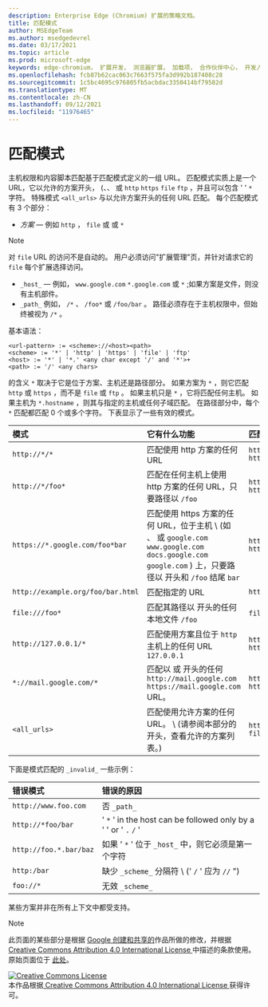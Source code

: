 ```yaml
---
description: Enterprise Edge (Chromium) 扩展的策略文档。
title: 匹配模式
author: MSEdgeTeam
ms.author: msedgedevrel
ms.date: 03/17/2021
ms.topic: article
ms.prod: microsoft-edge
keywords: edge-chromium， 扩展开发， 浏览器扩展， 加载项， 合作伙伴中心， 开发人员
ms.openlocfilehash: fcb87b62cac063c7663f575fa3d992b187408c28
ms.sourcegitcommit: 1c5bc4695c976805fb5acbdac3350414bf79582d
ms.translationtype: MT
ms.contentlocale: zh-CN
ms.lasthandoff: 09/12/2021
ms.locfileid: "11976465"
---
```

<!-- Copyright A. W. Fuchs

   Licensed under the Apache License, Version 2.0 (the "License");
   you may not use this file except in compliance with the License.
   You may obtain a copy of the License at

       https://www.apache.org/licenses/LICENSE-2.0

   Unless required by applicable law or agreed to in writing, software
   distributed under the License is distributed on an "AS IS" BASIS,
   WITHOUT WARRANTIES OR CONDITIONS OF ANY KIND, either express or implied.
   See the License for the specific language governing permissions and
   limitations under the License.  -->  
# <a name="match-patterns"></a>匹配模式

主机权限和内容脚本匹配基于匹配模式定义的一组 URL。  匹配模式实质上是一个 URL，它以允许的方案开头， (、、 或 `http` `https` `file` `ftp` ，并且可以包含 ' ' `*` 字符。  特殊模式 `<all_urls>` 与以允许方案开头的任何 URL 匹配。  每个匹配模式有 3 个部分：  

*   _方案_ — 例如 `http` ， `file` 或 或 `*`  

> [!NOTE]
> 对 `file` URL 的访问不是自动的。  用户必须访问"扩展管理"页，并针对请求它的 `file` 每个扩展选择访问。  

*   `_host_` — 例如， `www.google.com` `*.google.com` 或 `*` ;如果方案是文件，则没有主机部件。  
*   `_path_` 例如， `/*` 、 `/foo*` 或 `/foo/bar` 。  路径必须存在于主机权限中，但始终被视为 `/*` 。  

基本语法：  

```shell
<url-pattern> := <scheme>://<host><path>
<scheme> := '*' | 'http' | 'https' | 'file' | 'ftp'
<host> := '*' | '*.' <any char except '/' and '*'>+
<path> := '/' <any chars>
```  

的含义 `*` 取决于它是位于方案、主机还是路径部分。  如果方案为 `*` ，则它匹配 `http` 或 `https` ，而不是 `file` 或 `ftp` 。  如果主机只是 `*` ，它将匹配任何主机。 如果主机为 `*.hostname` ，则其与指定的主机或任何子域匹配。  在路径部分中，每个 `*` 匹配都匹配 0 个或多个字符。  下表显示了一些有效的模式。  

| 模式 | 它有什么功能 | 匹配 URL 的示例 |  
|:--- |:--- |:--- |  
| `http://*/*` | 匹配使用 http 方案的任何 URL | `http://www.google.com` `http://example.org/foo/bar.html` |  
| `http://*/foo*` | 匹配在任何主机上使用 http 方案的任何 URL，只要路径以 `/foo` | `http://example.com/foo/bar.html` `http://www.google.com/foo` |  
| `https://*.google.com/foo*bar` | 匹配使用 https 方案的任何 URL，位于主机 \ (如 、 或 `google.com` `www.google.com` `docs.google.com` `google.com` \) 上，只要路径以 开头和 `/foo` 结尾 `bar` | `https://www.google.com/foo/baz/bar` `https://docs.google.com/foobar` |  
| `http://example.org/foo/bar.html` | 匹配指定的 URL | `http://example.org/foo/bar.html` |  
|`file:///foo*` | 匹配其路径以 开头的任何本地文件 `/foo` | `file:///foo/bar.html` `file:///foo` |  
| `http://127.0.0.1/*` | 匹配使用方案且位于 `http` 主机上的任何 URL `127.0.0.1` | `http://127.0.0.1` `http://127.0.0.1/foo/bar.html` |  
| `*://mail.google.com/*` | 匹配以 或 开头的任何 `http://mail.google.com` `https://mail.google.com` URL。 | `http://mail.google.com/foo/baz/bar` `https://mail.google.com/foobar` |  
| `<all_urls>` | 匹配使用允许方案的任何 URL。 \ (请参阅本部分的开头，查看允许的方案列表。\)  | `http://example.org/foo/bar.html` `file:///bar/baz.html` |  

下面是模式匹配的 `_invalid_` 一些示例：

| 错误模式 | 错误的原因 |  
|:--- |:--- |  
| `http://www.foo.com` | 否 `_path_` |  
| `http://*foo/bar` | ' `*` ' in the host can be followed only by a ' ' or ' `.` `/` ' |  
| `http://foo.*.bar/baz` | 如果 ' `*` ' 位于 `_host_` 中，则它必须是第一个字符 |  
| `http:/bar` | 缺少 `_scheme_` 分隔符 \ (' `/` ' 应为 `//` "\)  |  
| `foo://*` | 无效 `_scheme_` |  

某些方案并非在所有上下文中都受支持。

> [!NOTE]
> 此页面的某些部分是根据 [Google 创建和共享的][GoogleSitePolicies]作品所做的修改，并根据[ Creative Commons Attribution 4.0 International License ][CCA4IL]中描述的条款使用。  
> 原始页面位于 [此处](https://developer.chrome.com/extensions/match_patterns)。  

[![Creative Commons License][CCby4Image]][CCA4IL]  
本作品根据[ Creative Commons Attribution 4.0 International License ][CCA4IL]获得许可。  

[CCA4IL]: https://creativecommons.org/licenses/by/4.0  
[CCby4Image]: https://i.creativecommons.org/l/by/4.0/88x31.png  
[GoogleSitePolicies]: https://developers.google.com/terms/site-policies  
